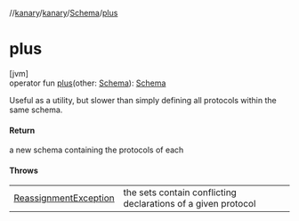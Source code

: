 //[kanary](../../../index.md)/[kanary](../index.md)/[Schema](index.md)/[plus](plus.md)

# plus

[jvm]\
operator fun [plus](plus.md)(other: [Schema](index.md)): [Schema](index.md)

Useful as a utility, but slower than simply defining all protocols within the same schema.

#### Return

a new schema containing the protocols of each

#### Throws

| | |
|---|---|
| [ReassignmentException](../-reassignment-exception/index.md) | the sets contain conflicting declarations of a given protocol |
